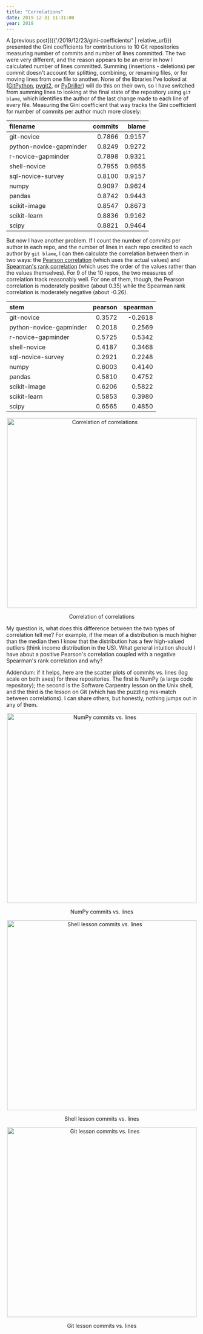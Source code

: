 ```yaml
---
title: "Correlations"
date: 2019-12-31 11:31:00
year: 2019
---
```


A [previous post]({{'/2019/12/23/gini-coefficients/' | relative_url}})
presented the Gini coefficients for contributions to 10 Git repositories
measuring number of commits and number of lines committed.
The two were very different,
and the reason appears to be an error in how I calculated number of lines committed.
Summing (insertions - deletions) per commit doesn't account for splitting, combining, or renaming files,
or for moving lines from one file to another.
None of the libraries I've looked at
([GitPython](https://gitpython.readthedocs.io/),
[pygit2](https://www.pygit2.org/),
or [PyDriller](https://pydriller.readthedocs.io/))
will do this on their own,
so I have switched from summing lines to looking at the final state of the repository using `git blame`,
which identifies the author of the last change made to each line of every file.
Measuring the Gini coefficient that way tracks the Gini coefficient for number of commits per author
much more closely:

| filename | commits | blame |
| :------- | -----------: | ---------: |
| git-novice | 0.7866 | 0.9157 |
| python-novice-gapminder | 0.8249 | 0.9272 |
| r-novice-gapminder | 0.7898 | 0.9321 |
| shell-novice | 0.7955 | 0.9655 |
| sql-novice-survey | 0.8100 | 0.9157 |
| numpy | 0.9097 | 0.9624 |
| pandas | 0.8742 | 0.9443 |
| scikit-image | 0.8547 | 0.8673 |
| scikit-learn | 0.8836 | 0.9162 |
| scipy | 0.8821 | 0.9464 |

But now I have another problem.
If I count the number of commits per author in each repo,
and the number of lines in each repo credited to each author by `git blame`,
I can then calculate the correlation between them in two ways:
the [Pearson correlation](https://en.wikipedia.org/wiki/Pearson_correlation_coefficient)
(which uses the actual values)
and [Spearman's rank correlation](https://en.wikipedia.org/wiki/Spearman%27s_rank_correlation_coefficient)
(which uses the order of the values rather than the values themselves).
For 9 of the 10 repos,
the two measures of correlation track reasonably well.
For one of them,
though,
the Pearson correlation is moderately positive (about 0.35)
while the Spearman rank correlation is moderately negative (about -0.26).

| stem | pearson | spearman |
| :--- | ------: | -------: |
| git-novice | 0.3572 | -0.2618 |
| python-novice-gapminder | 0.2018 | 0.2569 |
| r-novice-gapminder | 0.5725 | 0.5342 |
| shell-novice | 0.4187 | 0.3468 |
| sql-novice-survey | 0.2921 | 0.2248 |
| numpy | 0.6003 | 0.4140 |
| pandas | 0.5810 | 0.4752 |
| scikit-image | 0.6206 | 0.5822 |
| scikit-learn | 0.5853 | 0.3980 |
| scipy | 0.6565 | 0.4850 |

<div align="center">
  <img src="{{'/files/2019/12/correlation.svg' | relative_url}}" width="500" alt="Correlation of correlations" />
  <p>Correlation of correlations</p>
</div>

My question is,
what does this difference between the two types of correlation tell me?
For example,
if the mean of a distribution is much higher than the median
then I know that the distribution has a few high-valued outliers
(think income distribution in the US).
What general intuition should I have about a positive Pearson's correlation
coupled with a negative Spearman's rank correlation and why?

Addendum: if it helps,
here are the scatter plots of commits vs. lines (log scale on both axes)
for three repositories.
The first is NumPy (a large code repository);
the second is the Software Carpentry lesson on the Unix shell,
and the third is the lesson on Git (which has the puzzling mis-match between correlations).
I can share others,
but honestly,
nothing jumps out in any of them.

<div align="center">
  <img src="{{'/files/2019/12/commits-lines-numpy.svg' | relative_url}}" width="500" alt="NumPy commits vs. lines" />
  <p>NumPy commits vs. lines</p>
</div>

<div align="center">
  <img src="{{'/files/2019/12/commits-lines-shell-novice.svg' | relative_url}}" width="500" alt="Shell lesson commits vs. lines" />
  <p>Shell lesson commits vs. lines</p>
</div>

<div align="center">
  <img src="{{'/files/2019/12/commits-lines-git-novice.svg' | relative_url}}" width="500" alt="Git lesson commits vs. lines" />
  <p>Git lesson commits vs. lines</p>
</div>
